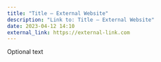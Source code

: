 ```yaml
---
title: "Title — External Website"
description: "Link to: Title — External Website"
date: 2023-04-12 14:10
external_link: https://external-link.com
---
```


Optional text